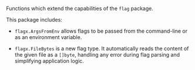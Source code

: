 Functions which extend the capabilities of the `flag` package.

This package includes:

* `flagx.ArgsFromEnv` allows flags to be passed from the command-line or as an
  environment variable.

* `flagx.FileBytes` is a new flag type. It automatically reads the content of
  the given file as a `[]byte`, handling any error during flag parsing and
  simplifying application logic.
